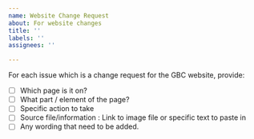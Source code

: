 ```yaml
---
name: Website Change Request
about: For website changes
title: ''
labels: ''
assignees: ''

---
```


For each issue which is a change request for the GBC website, provide: 

- [ ] Which page is it on? 
- [ ] What part / element of the page? 
- [ ] Specific action to take
- [ ] Source file/information : Link to image file or specific text to paste in
- [ ] Any wording that need to be added.
